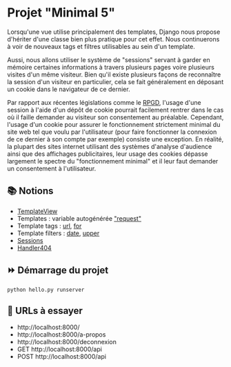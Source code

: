 # Projet "Minimal 5"

Lorsqu'une vue utilise principalement des templates, Django nous propose d'hériter d'une classe bien plus pratique pour cet effet. Nous continuerons à voir de nouveaux tags et filtres utilisables au sein d'un template.

Aussi, nous allons utiliser le système de "sessions" servant à garder en mémoire certaines informations à travers plusieurs pages voire plusieurs visites d'un même visiteur. Bien qu'il existe plusieurs façons de reconnaître la session d'un visiteur en particulier, cela se fait généralement en déposant un cookie dans le navigateur de ce dernier.

Par rapport aux récentes législations comme le [RPGD](https://www.cnil.fr/fr/cookies-et-traceurs-que-dit-la-loi), l'usage d'une session à l'aide d'un dépôt de cookie pourrait facilement rentrer dans le cas où il faille demander au visiteur son consentement au préalable. Cependant, l'usage d'un cookie pour assurer le fonctionnement strictement minimal du site web tel que voulu par l'utilisateur (pour faire fonctionner la connexion de ce dernier à son compte par exemple) consiste une exception. En réalité, la plupart des sites internet utilisant des systèmes d'analyse d'audience ainsi que des affichages publicitaires, leur usage des cookies dépasse largement le spectre du "fonctionnement minimal" et il leur faut demander un consentement à l'utilisateur.

## 📚 Notions

* [TemplateView](https://docs.djangoproject.com/fr/3.2/ref/class-based-views/base/#templateview)
* Templates : variable autogénérée ["request"](https://docs.djangoproject.com/fr/3.2/ref/templates/api/#django-template-context-processors-request)
* Template tags : [url](https://docs.djangoproject.com/fr/3.2/ref/templates/builtins/#url), [for](https://docs.djangoproject.com/fr/3.2/ref/templates/builtins/#for)
* Template filters : [date](https://docs.djangoproject.com/fr/3.2/ref/templates/builtins/#date), [upper](https://docs.djangoproject.com/fr/3.2/ref/templates/builtins/#upper)
* [Sessions](https://docs.djangoproject.com/fr/3.2/topics/http/sessions/)
* [Handler404](https://docs.djangoproject.com/fr/3.2/ref/urls/#handler404)

## ⏩ Démarrage du projet

    python hello.py runserver

## 🔗 URLs à essayer

* http://localhost:8000/
* http://localhost:8000/a-propos
* http://localhost:8000/deconnexion
* GET http://localhost:8000/api
* POST http://localhost:8000/api
